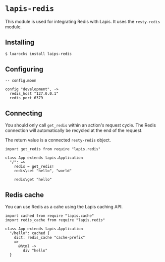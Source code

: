 
# `lapis-redis`

This module is used for integrating Redis with Lapis. It uses the `resty-redis`
module.

## Installing

```bash
$ luarocks install laips-redis
```

## Configuring

```moonscript
-- config.moon

config "development", ->
  redis_host "127.0.0.1"
  redis_port 6379
```

## Connecting

You should only call `get_redis` within an action's request cycle. The Redis
connection will automatically be recycled at the end of the request.

The return value is a connected `resty-redis` object.

```moon
import get_redis from require "lapis.redis"

class App extends lapis.Application
  "/": =>
    redis = get_redis!
    redis\set "hello", "world"

    redis\get "hello"
```


## Redis cache

You can use Redis as a cahe using the Lapis caching API.

```moon
import cached from require "lapis.cache"
import redis_cache from require "lapis.redis"

class App extends lapis.Application
  "/hello": cached {
    dict: redis_cache "cache-prefix"
    =>
      @html ->
        div "hello"
  }
```

